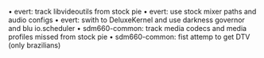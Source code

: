 • evert: track libvideoutils from stock pie 
• evert: use stock mixer paths and audio configs
• evert: swith to DeluxeKernel and use darkness governor and blu io.scheduler
• sdm660-common: track media codecs and media profiles missed from stock pie
• sdm660-common: fist attemp to get DTV (only brazilians) 


